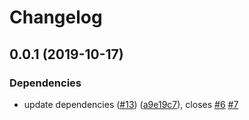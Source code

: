 # Changelog

## 0.0.1 (2019-10-17)


### Dependencies

* update dependencies ([#13](https://www.github.com/googleapis/java-conformance-tests/issues/13)) ([a9e19c7](https://www.github.com/googleapis/java-conformance-tests/commit/a9e19c7f34fec3551e2a665093d64ec0c664d90c)), closes [#6](https://www.github.com/googleapis/java-conformance-tests/issues/6) [#7](https://www.github.com/googleapis/java-conformance-tests/issues/7)
